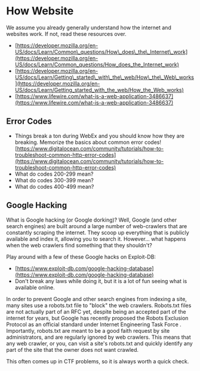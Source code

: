 # How Website

We assume you already generally understand how the internet and websites work. If not, read these resources over.

* [https://developer.mozilla.org/en-US/docs/Learn/Common\_questions/How\_does\_the\_Internet\_work](https://developer.mozilla.org/en-US/docs/Learn/Common_questions/How_does_the_Internet_work)
* [https://developer.mozilla.org/en-US/docs/Learn/Getting\_started\_with\_the\_web/How\_the\_Web\_works](https://developer.mozilla.org/en-US/docs/Learn/Getting_started_with_the_web/How_the_Web_works)
* [https://www.lifewire.com/what-is-a-web-application-3486637](https://www.lifewire.com/what-is-a-web-application-3486637)

## Error Codes

* Things break a ton during WebEx and you should know how they are breaking. Memorize the basics about common error codes! [https://www.digitalocean.com/community/tutorials/how-to-troubleshoot-common-http-error-codes](https://www.digitalocean.com/community/tutorials/how-to-troubleshoot-common-http-error-codes)
* What do codes 200-299 mean?
* What do codes 300-399 mean?
* What do codes 400-499 mean?

## Google Hacking

What is Google hacking \(or Google dorking\)? Well, Google \(and other search engines\) are built around a large number of web-crawlers that are constantly scraping the internet. They scoop up everything that is publicly available and index it, allowing you to search it. However... what happens when the web crawlers find something that they shouldn't?

Play around with a few of these Google hacks on Exploit-DB:

* [https://www.exploit-db.com/google-hacking-database](https://www.exploit-db.com/google-hacking-database)
* Don't break any laws while doing it, but it is a lot of fun seeing what is available online.

In order to prevent Google and other search engines from indexing a site, many sites use a robots.txt file to "block" the web crawlers. Robots.txt files are not actually part of an RFC yet, despite being an accepted part of the internet for years, but Google has recently proposed the Robots Exclusion Protocol as an official standard under Internet Engineering Task Force . Importantly, robots.txt are meant to be a good faith request by site administrators, and are regularly ignored by web crawlers. This means that any web crawler, or you, can visit a site's robots.txt and quickly identify any part of the site that the owner does not want crawled.

This often comes up in CTF problems, so it is always worth a quick check.

